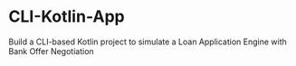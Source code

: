 # CLI-Kotlin-App
 Build a CLI-based Kotlin project to simulate a Loan Application Engine with Bank Offer Negotiation
